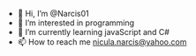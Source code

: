 - 👋 Hi, I’m @Narcis01
- 👀 I’m interested in programming
- 🌱 I’m currently learning javaScript and C#
- 📫 How to reach me nicula.narcis@yahoo.com


